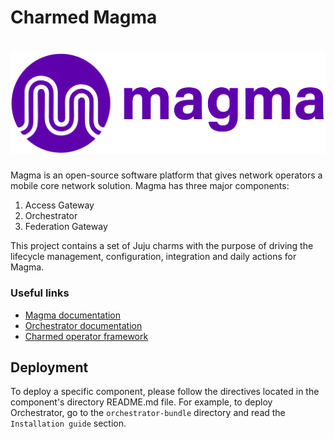 <h1> Charmed Magma </h1>

<h1>
    <a href="https://www.magmacore.org/"><img src="https://raw.githubusercontent.com/magma/magma/master/docs/docusaurus/static/img/magma-logo-purple.svg" alt="Magma" width="550"></a>
</h1>


Magma is an open-source software platform that gives network operators a mobile core network 
solution. Magma has three major components:
1. Access Gateway
2. Orchestrator
3. Federation Gateway

This project contains a set of Juju charms with the purpose of driving the lifecycle 
management, configuration, integration and daily actions for Magma.

### Useful links

- [Magma documentation](https://docs.magmacore.org/docs/basics/introduction)
- [Orchestrator documentation](https://docs.magmacore.org/docs/orc8r/architecture_overview)
- [Charmed operator framework](https://juju.is/docs/sdk)

## Deployment
To deploy a specific component, please follow the directives located in the component's directory 
README.md file. For example, to deploy Orchestrator, go to the `orchestrator-bundle` directory and
read the `Installation guide` section.
